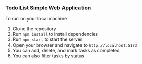 ### Todo List Simple Web Application

To run on your local machine
1. Clone the repository
2. Run `npm install` to install dependencies
3. Run `npm start` to start the server
4. Open your browser and navigate to `http://localhost:5173`
5. You can add, delete, and mark tasks as completed
6. You can also filter tasks by status

